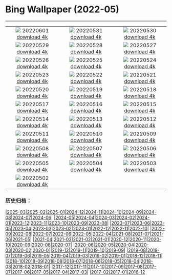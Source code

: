 # Bing Wallpaper (2022-05)
**************
| | | |
| :----: | :----: | :----: |
| ![](https://www.bing.com/th?id=OHR.MarovoLagoon_ZH-CN1029152514_1920x1080.jpg) 20220601 [download 4k](https://www.bing.com/th?id=OHR.MarovoLagoon_ZH-CN1029152514_UHD.jpg) | ![](https://www.bing.com/th?id=OHR.ParrotDay_ZH-CN0775936218_1920x1080.jpg) 20220531 [download 4k](https://www.bing.com/th?id=OHR.ParrotDay_ZH-CN0775936218_UHD.jpg) | ![](https://www.bing.com/th?id=OHR.MountFryatt_ZH-CN0611142036_1920x1080.jpg) 20220530 [download 4k](https://www.bing.com/th?id=OHR.MountFryatt_ZH-CN0611142036_UHD.jpg) |
| ![](https://www.bing.com/th?id=OHR.HyaliteCreek_ZH-CN0400013447_1920x1080.jpg) 20220529 [download 4k](https://www.bing.com/th?id=OHR.HyaliteCreek_ZH-CN0400013447_UHD.jpg) | ![](https://www.bing.com/th?id=OHR.PurnululuNP_ZH-CN0102753224_1920x1080.jpg) 20220528 [download 4k](https://www.bing.com/th?id=OHR.PurnululuNP_ZH-CN0102753224_UHD.jpg) | ![](https://www.bing.com/th?id=OHR.MarinHeadlands_ZH-CN9876016714_1920x1080.jpg) 20220527 [download 4k](https://www.bing.com/th?id=OHR.MarinHeadlands_ZH-CN9876016714_UHD.jpg) |
| ![](https://www.bing.com/th?id=OHR.Monteverde_ZH-CN9598634812_1920x1080.jpg) 20220526 [download 4k](https://www.bing.com/th?id=OHR.Monteverde_ZH-CN9598634812_UHD.jpg) | ![](https://www.bing.com/th?id=OHR.Alhambra_ZH-CN9040625762_1920x1080.jpg) 20220525 [download 4k](https://www.bing.com/th?id=OHR.Alhambra_ZH-CN9040625762_UHD.jpg) | ![](https://www.bing.com/th?id=OHR.KornatiNP_ZH-CN8829346235_1920x1080.jpg) 20220524 [download 4k](https://www.bing.com/th?id=OHR.KornatiNP_ZH-CN8829346235_UHD.jpg) |
| ![](https://www.bing.com/th?id=OHR.RedBellied_ZH-CN8667089924_1920x1080.jpg) 20220523 [download 4k](https://www.bing.com/th?id=OHR.RedBellied_ZH-CN8667089924_UHD.jpg) | ![](https://www.bing.com/th?id=OHR.ZebraEgret_ZH-CN8497454146_1920x1080.jpg) 20220522 [download 4k](https://www.bing.com/th?id=OHR.ZebraEgret_ZH-CN8497454146_UHD.jpg) | ![](https://www.bing.com/th?id=OHR.AlbionFalls_ZH-CN8302577218_1920x1080.jpg) 20220521 [download 4k](https://www.bing.com/th?id=OHR.AlbionFalls_ZH-CN8302577218_UHD.jpg) |
| ![](https://www.bing.com/th?id=OHR.ApisMellifera_ZH-CN8078623367_1920x1080.jpg) 20220520 [download 4k](https://www.bing.com/th?id=OHR.ApisMellifera_ZH-CN8078623367_UHD.jpg) | ![](https://www.bing.com/th?id=OHR.GlassBridge_ZH-CN4258621683_1920x1080.jpg) 20220519 [download 4k](https://www.bing.com/th?id=OHR.GlassBridge_ZH-CN4258621683_UHD.jpg) | ![](https://www.bing.com/th?id=OHR.SchlossGluecksburg_ZH-CN4079837227_1920x1080.jpg) 20220518 [download 4k](https://www.bing.com/th?id=OHR.SchlossGluecksburg_ZH-CN4079837227_UHD.jpg) |
| ![](https://www.bing.com/th?id=OHR.SaltPondsMaras_ZH-CN3768334932_1920x1080.jpg) 20220517 [download 4k](https://www.bing.com/th?id=OHR.SaltPondsMaras_ZH-CN3768334932_UHD.jpg) | ![](https://www.bing.com/th?id=OHR.PawneeOwls_ZH-CN3586129981_1920x1080.jpg) 20220516 [download 4k](https://www.bing.com/th?id=OHR.PawneeOwls_ZH-CN3586129981_UHD.jpg) | ![](https://www.bing.com/th?id=OHR.BerninaBloodMoon_ZH-CN3349260043_1920x1080.jpg) 20220515 [download 4k](https://www.bing.com/th?id=OHR.BerninaBloodMoon_ZH-CN3349260043_UHD.jpg) |
| ![](https://www.bing.com/th?id=OHR.WindmillDay_ZH-CN3115996668_1920x1080.jpg) 20220514 [download 4k](https://www.bing.com/th?id=OHR.WindmillDay_ZH-CN3115996668_UHD.jpg) | ![](https://www.bing.com/th?id=OHR.MaasaiGiraffe_ZH-CN2960157829_1920x1080.jpg) 20220513 [download 4k](https://www.bing.com/th?id=OHR.MaasaiGiraffe_ZH-CN2960157829_UHD.jpg) | ![](https://www.bing.com/th?id=OHR.RiverBrathay_ZH-CN2718424663_1920x1080.jpg) 20220512 [download 4k](https://www.bing.com/th?id=OHR.RiverBrathay_ZH-CN2718424663_UHD.jpg) |
| ![](https://www.bing.com/th?id=OHR.OiaVillage_ZH-CN2495652522_1920x1080.jpg) 20220511 [download 4k](https://www.bing.com/th?id=OHR.OiaVillage_ZH-CN2495652522_UHD.jpg) | ![](https://www.bing.com/th?id=OHR.GiffordPinchot_ZH-CN2050686223_1920x1080.jpg) 20220510 [download 4k](https://www.bing.com/th?id=OHR.GiffordPinchot_ZH-CN2050686223_UHD.jpg) | ![](https://www.bing.com/th?id=OHR.GoremeNationalPark_ZH-CN1861727385_1920x1080.jpg) 20220509 [download 4k](https://www.bing.com/th?id=OHR.GoremeNationalPark_ZH-CN1861727385_UHD.jpg) |
| ![](https://www.bing.com/th?id=OHR.MomJoey_ZH-CN1642006600_1920x1080.jpg) 20220508 [download 4k](https://www.bing.com/th?id=OHR.MomJoey_ZH-CN1642006600_UHD.jpg) | ![](https://www.bing.com/th?id=OHR.SwedishAntenna_ZH-CN9163420082_1920x1080.jpg) 20220507 [download 4k](https://www.bing.com/th?id=OHR.SwedishAntenna_ZH-CN9163420082_UHD.jpg) | ![](https://www.bing.com/th?id=OHR.HertfordshireBluebells_ZH-CN1027832085_1920x1080.jpg) 20220506 [download 4k](https://www.bing.com/th?id=OHR.HertfordshireBluebells_ZH-CN1027832085_UHD.jpg) |
| ![](https://www.bing.com/th?id=OHR.JaliscoAgave_ZH-CN6612544241_1920x1080.jpg) 20220505 [download 4k](https://www.bing.com/th?id=OHR.JaliscoAgave_ZH-CN6612544241_UHD.jpg) | ![](https://www.bing.com/th?id=OHR.TofinoOcean_ZH-CN6555392161_1920x1080.jpg) 20220504 [download 4k](https://www.bing.com/th?id=OHR.TofinoOcean_ZH-CN6555392161_UHD.jpg) | ![](https://www.bing.com/th?id=OHR.DuckHen_ZH-CN6493617016_1920x1080.jpg) 20220503 [download 4k](https://www.bing.com/th?id=OHR.DuckHen_ZH-CN6493617016_UHD.jpg) |
| ![](https://www.bing.com/th?id=OHR.TravertineTurkey_ZH-CN6430409651_1920x1080.jpg) 20220502 [download 4k](https://www.bing.com/th?id=OHR.TravertineTurkey_ZH-CN6430409651_UHD.jpg) |  |  |

### 历史归档：

|[2025-03](2025-03/2025-03.md)|[2025-02](2025-02/2025-02.md)|[2025-01](2025-01/2025-01.md)|[2024-12](2024-12/2024-12.md)|[2024-11](2024-11/2024-11.md)|[2024-10](2024-10/2024-10.md)|[2024-09](2024-09/2024-09.md)|[2024-08](2024-08/2024-08.md)|[2024-07](2024-07/2024-07.md)|[2024-06](2024-06/2024-06.md)|
|[2024-05](2024-05/2024-05.md)|[2024-04](2024-04/2024-04.md)|[2024-03](2024-03/2024-03.md)|[2024-02](2024-02/2024-02.md)|[2024-01](2024-01/2024-01.md)|[2023-12](2023-12/2023-12.md)|[2023-11](2023-11/2023-11.md)|[2023-10](2023-10/2023-10.md)|[2023-09](2023-09/2023-09.md)|[2023-08](2023-08/2023-08.md)|
|[2023-07](2023-07/2023-07.md)|[2023-06](2023-06/2023-06.md)|[2023-05](2023-05/2023-05.md)|[2023-04](2023-04/2023-04.md)|[2023-03](2023-03/2023-03.md)|[2023-02](2023-02/2023-02.md)|[2023-01](2023-01/2023-01.md)|[2022-12](2022-12/2022-12.md)|[2022-11](2022-11/2022-11.md)|[2022-10](2022-10/2022-10.md)|
|[2022-09](2022-09/2022-09.md)|[2022-08](2022-08/2022-08.md)|[2022-07](2022-07/2022-07.md)|[2022-06](2022-06/2022-06.md)|[2022-05](2022-05/2022-05.md)|[2022-04](2022-04/2022-04.md)|[2021-08](2021-08/2021-08.md)|[2021-07](2021-07/2021-07.md)|[2021-06](2021-06/2021-06.md)|[2021-05](2021-05/2021-05.md)|
|[2021-04](2021-04/2021-04.md)|[2021-03](2021-03/2021-03.md)|[2021-02](2021-02/2021-02.md)|[2021-01](2021-01/2021-01.md)|[2020-12](2020-12/2020-12.md)|[2020-11](2020-11/2020-11.md)|[2020-10](2020-10/2020-10.md)|[2020-09](2020-09/2020-09.md)|[2020-08](2020-08/2020-08.md)|[2020-07](2020-07/2020-07.md)|
|[2020-06](2020-06/2020-06.md)|[2020-05](2020-05/2020-05.md)|[2020-04](2020-04/2020-04.md)|[2020-03](2020-03/2020-03.md)|[2020-02](2020-02/2020-02.md)|[2020-01](2020-01/2020-01.md)|[2019-12](2019-12/2019-12.md)|[2019-11](2019-11/2019-11.md)|[2019-10](2019-10/2019-10.md)|[2019-09](2019-09/2019-09.md)|
|[2019-08](2019-08/2019-08.md)|[2019-07](2019-07/2019-07.md)|[2019-06](2019-06/2019-06.md)|[2019-05](2019-05/2019-05.md)|[2019-04](2019-04/2019-04.md)|[2019-03](2019-03/2019-03.md)|[2019-02](2019-02/2019-02.md)|[2019-01](2019-01/2019-01.md)|[2018-12](2018-12/2018-12.md)|[2018-11](2018-11/2018-11.md)|
|[2018-10](2018-10/2018-10.md)|[2018-09](2018-09/2018-09.md)|[2018-08](2018-08/2018-08.md)|[2018-07](2018-07/2018-07.md)|[2018-06](2018-06/2018-06.md)|[2018-05](2018-05/2018-05.md)|[2018-04](2018-04/2018-04.md)|[2018-03](2018-03/2018-03.md)|[2018-02](2018-02/2018-02.md)|[2018-01](2018-01/2018-01.md)|
|[2017-12](2017-12/2017-12.md)|[2017-11](2017-11/2017-11.md)|[2017-10](2017-10/2017-10.md)|[2017-09](2017-09/2017-09.md)|[2017-08](2017-08/2017-08.md)|[2017-07](2017-07/2017-07.md)|[2017-06](2017-06/2017-06.md)|[2017-05](2017-05/2017-05.md)|[2017-04](2017-04/2017-04.md)|[2017-03](2017-03/2017-03.md)|
|[2017-02](2017-02/2017-02.md)|[2017-01](2017-01/2017-01.md)|[2016-12](2016-12/2016-12.md)